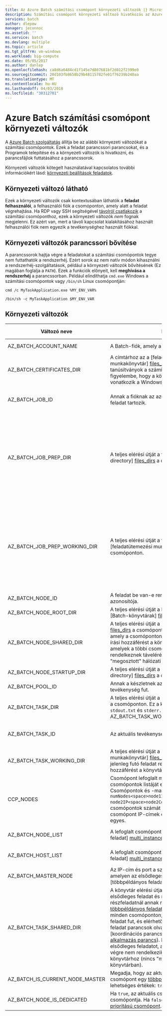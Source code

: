 ```yaml
---
title: Az Azure Batch számítási csomópont környezeti változók |} Microsoft Docs
description: Számítási csomópont környezeti változó hivatkozás az Azure Batch használatával.
services: batch
author: dlepow
manager: jeconnoc
ms.assetid: ''
ms.service: batch
ms.devlang: multiple
ms.topic: article
ms.tgt_pltfrm: vm-windows
ms.workload: big-compute
ms.date: 05/05/2017
ms.author: danlep
ms.openlocfilehash: ca8d6a6484cd1f145e7d807681bf2d012f2399e0
ms.sourcegitcommit: 20d103fb8658b29b48115782fe01f76239b240aa
ms.translationtype: MT
ms.contentlocale: hu-HU
ms.lasthandoff: 04/03/2018
ms.locfileid: "30312701"
---
```

# <a name="azure-batch-compute-node-environment-variables"></a>Azure Batch számítási csomópont környezeti változók
A [Azure Batch szolgáltatás](https://azure.microsoft.com/services/batch/) állítja be az alábbi környezeti változókat a számítási csomópontok. Ezek a feladat parancssori parancsokat, és a Programok telepítése és a környezeti változók is hivatkozni, és parancsfájlok futtatásához a parancssorok.

Környezeti változók kötegelt használatával kapcsolatos további információkért lásd: [környezeti beállítások feladatok](https://docs.microsoft.com/azure/batch/batch-api-basics#environment-settings-for-tasks).

## <a name="environment-variable-visibility"></a>Környezeti változó látható

Ezek a környezeti változók csak kontextusában láthatók a **feladat felhasználói**, a felhasználói fiók a csomóponton, amely alatt a feladat végrehajtása. Ha RDP vagy SSH segítségével [távolról csatlakozik](https://azure.microsoft.com/documentation/articles/batch-api-basics/#connecting-to-compute-nodes) a számítási csomóponthoz, ezek a környezeti változók *nem* fognak megjelenni. Ez azért van, mert a távoli kapcsolat kialakításához használt felhasználói fiók nem egyezik a tevékenységhez használt fiókkal.

## <a name="command-line-expansion-of-environment-variables"></a>Környezeti változók parancssori bővítése

A parancssorok hajtja végre a feladatokat a számítási csomópontok tegye nem futtathatók a rendszerhéj. Ezért sorok az nem natív módon kihasználni a rendszerhéj-szolgáltatások, például a környezeti változók bővítésének (Ez magában foglalja a `PATH`). Ezek a funkciók előnyeit, kell **meghívása a rendszerhéj** a parancssorban. Például elindíthatja `cmd.exe` Windows a számítási csomópontok vagy `/bin/sh` Linux csomópontján:

`cmd /c MyTaskApplication.exe %MY_ENV_VAR%`

`/bin/sh -c MyTaskApplication $MY_ENV_VAR`

## <a name="environment-variables"></a>Környezeti változók

| Változó neve                     | Leírás                                                              | Rendelkezésre állás | Példa |
|-----------------------------------|--------------------------------------------------------------------------|--------------|---------|
| AZ_BATCH_ACCOUNT_NAME           | A Batch-fiók, amely a feladat tartozik neve.                  | Minden feladat.   | mybatchaccount |
| AZ_BATCH_CERTIFICATES_DIR       | A címtárhoz az a [feladatütemezési munkakönyvtár] [ files_dirs] Linux rendszer tárolja a tanúsítványok a számítási csomópontok. Vegye figyelembe, hogy a környezeti változó nem vonatkozik a Windows számítási csomópontjain.                                                  | Minden feladat.   |  /mnt/Batch/Tasks/workitems/batchjob001/Job-1/task001/certs |
| AZ_BATCH_JOB_ID                 | Annak a fióknak az azonosítója, amelyhez a feladat tartozik. | Minden olyan feladat, kivéve a feladat indítása. | batchjob001 |
| AZ_BATCH_JOB_PREP_DIR           | A teljes elérési útját a feladat előkészítése [feladat directory] [ files_dirs] a csomóponton. | Kezdő tevékenység és a feladat előkészítése tevékenységet kívül az összes feladatot. Csak akkor érhető el, ha a feladat a feladat előkészítése tevékenység van konfigurálva. | C:\user\tasks\workitems\jobprepreleasesamplejob\job-1\jobpreparation |
| AZ_BATCH_JOB_PREP_WORKING_DIR   | A teljes elérési útját a feladat előkészítése [feladatütemezési munkakönyvtár] [ files_dirs] a csomóponton. | Kezdő tevékenység és a feladat előkészítése tevékenységet kívül az összes feladatot. Csak akkor érhető el, ha a feladat a feladat előkészítése tevékenység van konfigurálva. | C:\user\tasks\workitems\jobprepreleasesamplejob\job-1\jobpreparation\wd |
| AZ_BATCH_NODE_ID                | A feladat be van-e rendelve csomópont azonosítója. | Minden feladat. | tvm-1219235766_3-20160919t172711z |
| AZ_BATCH_NODE_ROOT_DIR          | A teljes elérési útját a legfelső szintű az összes [Batch-könyvtárak] [ files_dirs] a csomóponton. | Minden feladat. | C:\user\tasks |
| AZ_BATCH_NODE_SHARED_DIR        | A teljes elérési útját a [megosztott könyvtár] [ files_dirs] a csomóponton. Minden olyan feladat, amely a csomóponton végre rendelkezik olvasási/írási hozzáférést a könyvtárhoz. Feladatokat, amelyek a többi csomóponton végre nem rendelkeznek táveléréssel (nincs olyan "megosztott" hálózati könyvtár) a könyvtárba. | Minden feladat. | C:\user\tasks\shared |
| AZ_BATCH_NODE_STARTUP_DIR       | A teljes elérési útját a [indítsa el a feladat directory] [ files_dirs] a csomóponton. | Minden feladat. | C:\user\tasks\startup |
| AZ_BATCH_POOL_ID                | Annak a készletnek azonosítója, amelyen a tevékenység fut. | Minden feladat. | batchpool001 |
| AZ_BATCH_TASK_DIR               | A teljes elérési útját a [feladat directory] [ files_dirs] a csomóponton. Ez a könyvtár tartalmaz a `stdout.txt` és `stderr.txt` a tevékenységhez, és a AZ_BATCH_TASK_WORKING_DIR. | Minden feladat. | C:\user\tasks\workitems\batchjob001\job-1\task001 |
| AZ_BATCH_TASK_ID                | Az aktuális tevékenység azonosítója. | Minden olyan feladat, kivéve a feladat indítása. | task001 |
| AZ_BATCH_TASK_WORKING_DIR       | A teljes elérési útját a [feladatütemezési munkakönyvtár] [ files_dirs] a csomóponton. A jelenleg futó feladat rendelkezik olvasási/írási hozzáférést a könyvtárhoz. | Minden feladat. | C:\user\tasks\workitems\batchjob001\job-1\task001\wd |
| CCP_NODES                       | Csomópont lefoglalt magok száma és csomópontok listáját egy [többpéldányos feladat][multi_instance]. Csomópontok és -magok felsorolt formátumban `numNodes<space>node1IP<space>node1Cores<space>`<br/>`node2IP<space>node2Cores<space> ...`, ahol a csomópontok számát követi egy vagy több csomópont IP-címek és az magok száma az egyes. |  Többpéldányos elsődleges és részfeladatok. |`2 10.0.0.4 1 10.0.0.5 1` |
| AZ_BATCH_NODE_LIST              | A lefoglalt csomópontlista egy [többpéldányos feladat] [ multi_instance] formátumú `nodeIP;nodeIP`. | Többpéldányos elsődleges és részfeladatok. | `10.0.0.4;10.0.0.5` |
| AZ_BATCH_HOST_LIST              | A lefoglalt csomópontlista egy [többpéldányos feladat] [ multi_instance] formátumú `nodeIP,nodeIP`. | Többpéldányos elsődleges és részfeladatok. | `10.0.0.4,10.0.0.5` |
| AZ_BATCH_MASTER_NODE            | Az IP-cím és port a számítási csomópont, amelyen az elsődleges feladatát egy [többpéldányos feladat] [ multi_instance] futtatja. | Többpéldányos elsődleges és részfeladatok. | `10.0.0.4:6000`|
| AZ_BATCH_TASK_SHARED_DIR | A könyvtár elérési útja, amely azonos az elsődleges feladat és minden vonatkozó részfeladatnál annak regisztrálása egy [többpéldányos feladat][multi_instance]. Az elérési út létezik minden csomóponton, amelyen a többpéldányos feladat fut, és elérhető ezen a csomóponton futó feladat parancsok olvasási/írási (mind a [koordinációs parancs] [ coord_cmd] és a [ alkalmazás parancs][app_cmd]). Résztevékenység vagy egy elsődleges feladatot, amely a többi csomóponton végre nem rendelkezik távoli hozzáférést a könyvtárhoz (nincs "megosztott" hálózati könyvtárban). | Többpéldányos elsődleges és részfeladatok. | C:\user\tasks\workitems\multiinstancesamplejob\job-1\multiinstancesampletask |
| AZ_BATCH_IS_CURRENT_NODE_MASTER | Megadja, hogy az aktuális csomópont-e a fő csomópont egy [többpéldányos feladat][multi_instance]. A lehetséges értékek: `true` és `false`.| Többpéldányos elsődleges és részfeladatok. | `true` |
| AZ_BATCH_NODE_IS_DEDICATED | Ha `true`, az aktuális csomópont dedikált csomópontja. Ha `false`, ez egy [alacsony prioritású csomópont](batch-low-pri-vms.md). | Minden feladat. | `true` |

[files_dirs]: https://azure.microsoft.com/documentation/articles/batch-api-basics/#files-and-directories
[multi_instance]: https://azure.microsoft.com/documentation/articles/batch-mpi/
[coord_cmd]: https://azure.microsoft.com/documentation/articles/batch-mpi/#coordination-command
[app_cmd]: https://azure.microsoft.com/documentation/articles/batch-mpi/#application-command
